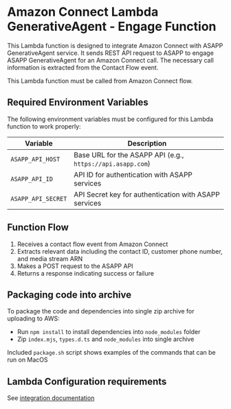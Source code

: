 # Amazon Connect Lambda GenerativeAgent - Engage Function

This Lambda function is designed to integrate Amazon Connect with ASAPP GenerativeAgent service. It sends REST API request to ASAPP to engage ASAPP GenerativeAgent for an Amazon Connect call. The necessary call information is extracted from the Contact Flow event. 

This Lambda function must be called from Amazon Connect flow. 


## Required Environment Variables

The following environment variables must be configured for this Lambda function to work properly:

| Variable           | Description                                                |
| ------------------ | ---------------------------------------------------------- |
| `ASAPP_API_HOST`   | Base URL for the ASAPP API (e.g., `https://api.asapp.com`) |
| `ASAPP_API_ID`     | API ID for authentication with ASAPP services              |
| `ASAPP_API_SECRET` | API Secret key for authentication with ASAPP services      |

## Function Flow

1. Receives a contact flow event from Amazon Connect
2. Extracts relevant data including the contact ID, customer phone number, and media stream ARN
3. Makes a POST request to the ASAPP API
4. Returns a response indicating success or failure

## Packaging code into archive
To package the code and dependencies into single zip archive for uploading to AWS:
 * Run `npm install` to install dependencies into `node_modules` folder
 * Zip `index.mjs`, `types.d.ts` and `node_modules` into single archive

Included `package.sh` script shows examples of the commands that can be run on MacOS 


## Lambda Configuration requirements
See [integration documentation](https://docs.asapp.com/generativeagent/integrate/amazon-connect)